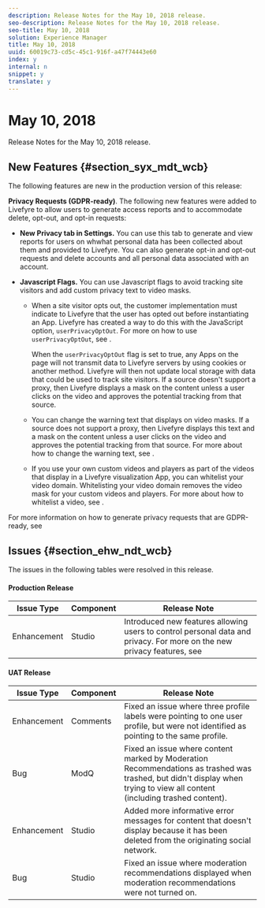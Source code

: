 ```yaml
---
description: Release Notes for the May 10, 2018 release.
seo-description: Release Notes for the May 10, 2018 release.
seo-title: May 10, 2018
solution: Experience Manager
title: May 10, 2018
uuid: 60019c73-cd5c-45c1-916f-a47f74443e60
index: y
internal: n
snippet: y
translate: y
---
```


# May 10, 2018

Release Notes for the May 10, 2018 release.

## New Features {#section_syx_mdt_wcb}

The following features are new in the production version of this release:

**Privacy Requests (GDPR-ready)**. The following new features were added to Livefyre to allow users to generate access reports and to accommodate delete, opt-out, and opt-in requests:

* **New Privacy tab in Settings.** You can use this tab to generate and view reports for users on whwhat personal data has been collected about them and provided to Livefyre. You can also generate opt-in and opt-out requests and delete accounts and all personal data associated with an account.
* **Javascript Flags.** You can use Javascript flags to avoid tracking site visitors and add custom privacy text to video masks.

    * When a site visitor opts out, the customer implementation must indicate to Livefyre that the user has opted out before instantiating an App. Livefyre has created a way to do this with the JavaScript option, `userPrivacyOptOut`. For more on how to use `userPrivacyOptOut`, see [](../c_gdpr_compliance/c_gdpr_compliance.md#section_nmz_q3n_3db).

      When the `userPrivacyOptOut` flag is set to true, any Apps on the page will not transmit data to Livefyre servers by using cookies or another method. Livefyre will then not update local storage with data that could be used to track site visitors. If a source doesn't support a proxy, then Livefyre displays a mask on the content unless a user clicks on the video and approves the potential tracking from that source.
    
    * You can change the warning text that displays on video masks. If a source does not support a proxy, then Livefyre displays this text and a mask on the content unless a user clicks on the video and approves the potential tracking from that source. For more about how to change the warning text, see [](../c_gdpr_compliance/c_gdpr_compliance.md#section_pb5_mnp_ldb).
    * If you use your own custom videos and players as part of the videos that display in a Livefyre visualization App, you can whitelist your video domain. Whitelisting your video domain removes the video mask for your custom videos and players. For more about how to whitelist a video, see [](../c_gdpr_compliance/c_gdpr_compliance.md#section_bzp_pnp_ldb).

For more information on how to generate privacy requests that are GDPR-ready, see [](../c_gdpr_compliance/c_gdpr_compliance.md#concept_q1l_r5s_rcb)

## Issues {#section_ehw_ndt_wcb}

The issues in the following tables were resolved in this release.

#### Production Release
|  **Issue Type** | **Component** | **Release Note** |
|---|---|---|
|  Enhancement | Studio |Introduced new features allowing users to control personal data and privacy. For more on the new privacy features, see [](#c_rn/section_syx_mdt_wcb) |

#### UAT Release
|  **Issue Type** | **Component** | **Release Note** |
|---|---|---|
|  Enhancement | Comments | Fixed an issue where three profile labels were pointing to one user profile, but were not identified as pointing to the same profile. |
|  Bug | ModQ | Fixed an issue where content marked by Moderation Recommendations as trashed was trashed, but didn't display when trying to view all content (including trashed content).  |
|  Enhancement | Studio | Added more informative error messages for content that doesn't display because it has been deleted from the originating social network.  |
|  Bug | Studio | Fixed an issue where moderation recommendations displayed when moderation recommendations were not turned on. |

